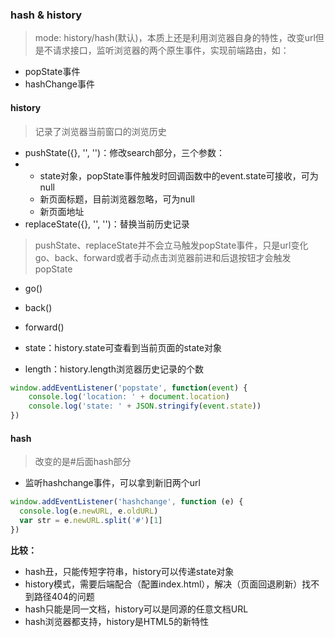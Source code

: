 ### hash & history

> mode: history/hash\(默认\)，本质上还是利用浏览器自身的特性，改变url但是不请求接口，监听浏览器的两个原生事件，实现前端路由，如：

* popState事件
* hashChange事件

#### history

> 记录了浏览器当前窗口的浏览历史

* pushState\({}, '', ''\)：修改search部分，三个参数：
* * state对象，popState事件触发时回调函数中的event.state可接收，可为null
  * 新页面标题，目前浏览器忽略，可为null
  * 新页面地址
* replaceState\({}, '', ''\)：替换当前历史记录

> pushState、replaceState并不会立马触发popState事件，只是url变化  
> go、back、forward或者手动点击浏览器前进和后退按钮才会触发popState

* go\(\)
* back\(\)
* forward\(\)

* state：history.state可查看到当前页面的state对象

* length：history.length浏览器历史记录的个数

```js
window.addEventListener('popstate', function(event) {
    console.log('location: ' + document.location)
    console.log('state: ' + JSON.stringify(event.state))
})
```

#### hash

> 改变的是\#后面hash部分

* 监听hashchange事件，可以拿到新旧两个url

```js
window.addEventListener('hashchange', function (e) {
  console.log(e.newURL, e.oldURL)
  var str = e.newURL.split('#')[1]
})
```

**比较：**

* hash丑，只能传短字符串，history可以传递state对象
* history模式，需要后端配合（配置index.html），解决（页面回退刷新）找不到路径404的问题
* hash只能是同一文档，history可以是同源的任意文档URL
* hash浏览器都支持，history是HTML5的新特性



